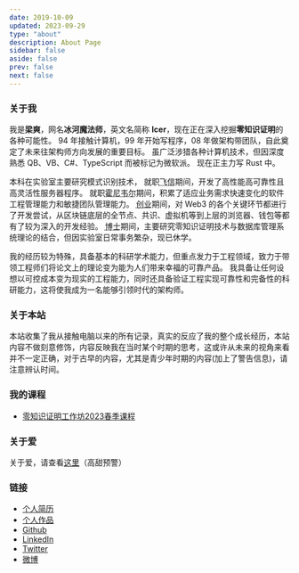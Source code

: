 ```yaml
---
date: 2019-10-09
updated: 2023-09-29
type: "about"
description: About Page
sidebar: false
aside: false
prev: false
next: false
---
```


### 关于我

我是**梁爽**，网名**冰河魔法师**，英文名简称 **Icer**，现在正在深入挖掘**零知识证明**的各种可能性。
94 年接触计算机，99 年开始写程序，08 年做架构带团队，自此奠定了未来往架构师方向发展的重要目标。
虽广泛涉猎各种计算机技术，但因深度熟悉 QB、VB、C#、TypeScript 而被标记为微软派。
现在正主力写 Rust 中。

本科在实验室主要研究模式识别技术，
就职<abbr title="北京新媒传信(中国移动飞信开发及运营机构)重庆分公司">飞信</abbr>期间，开发了高性能高可靠性且高灵活性服务器程序。
就职<abbr title="霍尼韦尔综合科技（中国）">霍尼韦尔</abbr>期间，积累了适应业务需求快速变化的软件工程管理能力和敏捷团队管理能力。
<abbr title="上海素图科技">创业</abbr>期间，对 Web3 的各个关键环节都进行了开发尝试，从区块链底层的全节点、共识、虚拟机等到上层的浏览器、钱包等都有了较为深入的开发经验。
<abbr title="上海交通大学 计算机 博士">博士</abbr>期间，主要研究零知识证明技术与数据库管理系统理论的结合，但因实验室日常事务繁杂，现已休学。

我的经历较为特殊，具备基本的科研学术能力，但重点发力于工程领域，致力于带领工程师们将论文上的理论变为能为人们带来幸福的可靠产品。
我具备让任何设想以可控成本变为现实的工程能力，同时还具备验证工程实现可靠性和完备性的科研能力，这将使我成为一名能够引领时代的架构师。

### 关于本站

本站收集了我从接触电脑以来的所有记录，真实的反应了我的整个成长经历，本站内容不做刻意修饰，内容反映我在当时某个时期的思考，这或许从未来的视角来看并不一定正确，对于古早的内容，尤其是青少年时期的内容(加上了警告信息)，请注意辨认时间。

### 我的课程

- [零知识证明工作坊2023春季课程](https://zkshanghai.xyz) 

### 关于爱

关于爱，请查看[这里](http://love.icerdesign.com/)（高甜预警）

### 链接

* [个人简历](pathname:///resume/index.html)
* [个人作品](/zh/projects/)
* [Github](https://github.com/wizicer)
* [LinkedIn](https://www.linkedin.com/in/icerdesign)
* [Twitter](https://twitter.com/icerdesign)
* [微博](https://weibo.com/wizicer)
